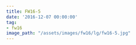 ```yaml
---
title: FW16-5
date: '2016-12-07 00:00:00'
tag:
- fw16
image_path: "/assets/images/fw16/lg/fw16-5.jpg"
---
```

